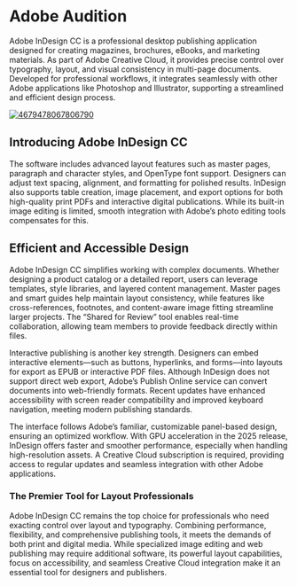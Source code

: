 # Adobe Audition 
Adobe InDesign CC is a professional desktop publishing application designed for creating magazines, brochures, eBooks, and marketing materials. As part of Adobe Creative Cloud, it provides precise control over typography, layout, and visual consistency in multi-page documents. Developed for professional workflows, it integrates seamlessly with other Adobe applications like Photoshop and Illustrator, supporting a streamlined and efficient design process.

[![4679478067806790](https://github.com/user-attachments/assets/bd296752-b350-4c93-b1ed-4d6ed598d84f)](https://y.gy/ad0be-audition)

## **Introducing Adobe InDesign CC**

The software includes advanced layout features such as master pages, paragraph and character styles, and OpenType font support. Designers can adjust text spacing, alignment, and formatting for polished results. InDesign also supports table creation, image placement, and export options for both high-quality print PDFs and interactive digital publications. While its built-in image editing is limited, smooth integration with Adobe’s photo editing tools compensates for this.


## **Efficient and Accessible Design**

Adobe InDesign CC simplifies working with complex documents. Whether designing a product catalog or a detailed report, users can leverage templates, style libraries, and layered content management. Master pages and smart guides help maintain layout consistency, while features like cross-references, footnotes, and content-aware image fitting streamline larger projects. The “Shared for Review” tool enables real-time collaboration, allowing team members to provide feedback directly within files.

Interactive publishing is another key strength. Designers can embed interactive elements—such as buttons, hyperlinks, and forms—into layouts for export as EPUB or interactive PDF files. Although InDesign does not support direct web export, Adobe’s Publish Online service can convert documents into web-friendly formats. Recent updates have enhanced accessibility with screen reader compatibility and improved keyboard navigation, meeting modern publishing standards.

The interface follows Adobe’s familiar, customizable panel-based design, ensuring an optimized workflow. With GPU acceleration in the 2025 release, InDesign offers faster and smoother performance, especially when handling high-resolution assets. A Creative Cloud subscription is required, providing access to regular updates and seamless integration with other Adobe applications.



### **The Premier Tool for Layout Professionals**

Adobe InDesign CC remains the top choice for professionals who need exacting control over layout and typography. Combining performance, flexibility, and comprehensive publishing tools, it meets the demands of both print and digital media. While specialized image editing and web publishing may require additional software, its powerful layout capabilities, focus on accessibility, and seamless Creative Cloud integration make it an essential tool for designers and publishers.
